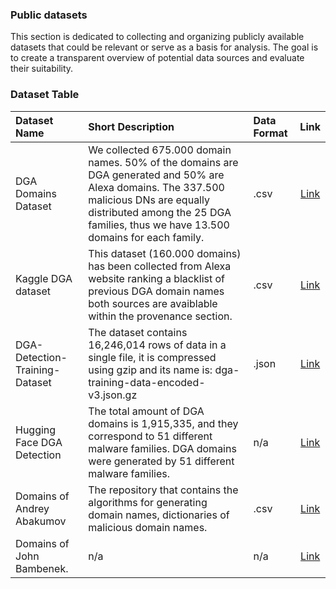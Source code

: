 ### Public datasets

This section is dedicated to collecting and organizing publicly available datasets that could be relevant or serve as a basis for analysis. The goal is to create a transparent overview of potential data sources and evaluate their suitability.

### Dataset Table

| **Dataset Name**                              | **Short Description**                                                                                                                                                                                                        | **Data Format**                                     | Link                                                                 | 
|:----------------------------------------------|:-----------------------------------------------------------------------------------------------------------------------------------------------------------------------------------------------------------------------------|:----------------------------------------------------|:--------------------------------------------------------------------:|
| DGA Domains Dataset                           | We collected 675.000 domain names. 50% of the domains are DGA generated and 50% are Alexa domains. The 337.500 malicious DNs are equally distributed among the 25 DGA families, thus we have 13.500 domains for each family. | .csv                                                | [Link](https://github.com/chrmor/DGA_domains_dataset)                |    
| Kaggle DGA dataset                            | This dataset (160.000 domains) has been collected from Alexa website ranking a blacklist of previous DGA domain names both sources are avaiblable within the provenance section.                                             | .csv                                                | [Link](https://www.kaggle.com/datasets/gtkcyber/dga-dataset/data)    |
| DGA-Detection-Training-Dataset                | The dataset contains 16,246,014 rows of data in a single file, it is compressed using gzip and its name is: dga-training-data-encoded-v3.json.gz                                                                             | .json                                               | [Link](https://github.com/ExtraHop/DGA-Detection-Training-Dataset)   |
| Hugging Face DGA Detection                    | The total amount of DGA domains is 1,915,335, and they correspond to 51 different malware families. DGA domains were generated by 51 different malware families.                                                             | n/a                                                 | [Link](https://huggingface.co/datasets/harpomaxx/dga-detection)      |
| Domains of Andrey Abakumov                    | The repository that contains the algorithms for generating domain names, dictionaries of malicious domain names.                                                                                                             | .csv                                                | [Link](https://github.com/andrewaeva/DGA)                            |
| Domains of John Bambenek.                     | n/a                                                                                                                                                                                                                          | n/a                                                 | [Link](https://osint.bambenekconsulting.com/feeds/)                  |
